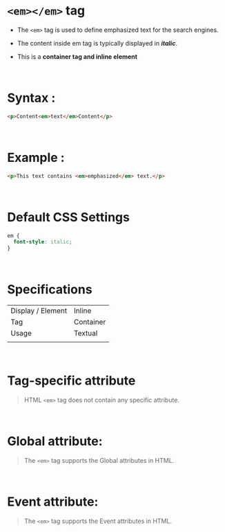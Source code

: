 # `<em></em>` tag

- The `<em>` tag is used to define emphasized text for the search engines.

* The content inside em tag is typically displayed in **_italic_**.

* This is a **container tag and inline element**

&nbsp;

# Syntax :

```html
<p>Content<em>text</em>Content</p>
```

&nbsp;

# Example :

```html
<p>This text contains <em>emphasized</em> text.</p>
```

&nbsp;

# Default CSS Settings

```css
em {
  font-style: italic;
}
```

&nbsp;

# Specifications

|                   |           |
| ----------------- | --------- |
| Display / Element | Inline    |
| Tag               | Container |
| Usage             | Textual   |
|                   |           |

&nbsp;

# Tag-specific attribute

> HTML `<em>` tag does not contain any specific attribute.

&nbsp;

# Global attribute:

> The `<em>` tag supports the Global attributes in HTML.

&nbsp;

# Event attribute:

> The `<em>` tag supports the Event attributes in HTML.
